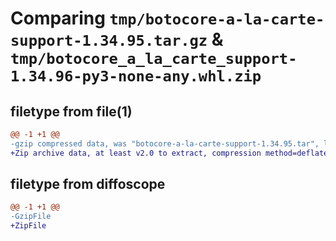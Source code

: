 # Comparing `tmp/botocore-a-la-carte-support-1.34.95.tar.gz` & `tmp/botocore_a_la_carte_support-1.34.96-py3-none-any.whl.zip`

## filetype from file(1)

```diff
@@ -1 +1 @@
-gzip compressed data, was "botocore-a-la-carte-support-1.34.95.tar", last modified: Wed May  1 01:06:41 2024, max compression
+Zip archive data, at least v2.0 to extract, compression method=deflate
```

## filetype from diffoscope

```diff
@@ -1 +1 @@
-GzipFile
+ZipFile
```

